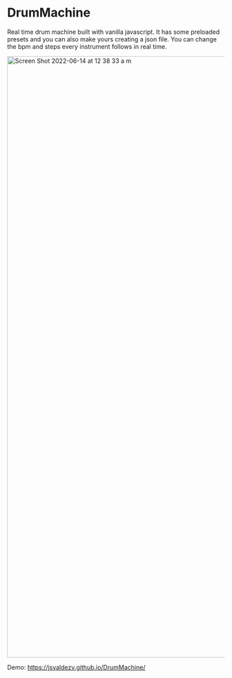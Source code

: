 # DrumMachine

Real time drum machine built with vanilla javascript. It has some preloaded presets and you can also make yours creating a json file. You can change
the bpm and steps every instrument follows in real time.

<img width="1392" alt="Screen Shot 2022-06-14 at 12 38 33 a m" src="https://user-images.githubusercontent.com/47612276/173501373-1b4f83a0-bace-4614-af88-d64550b04632.png">

Demo: https://jsvaldezv.github.io/DrumMachine/
